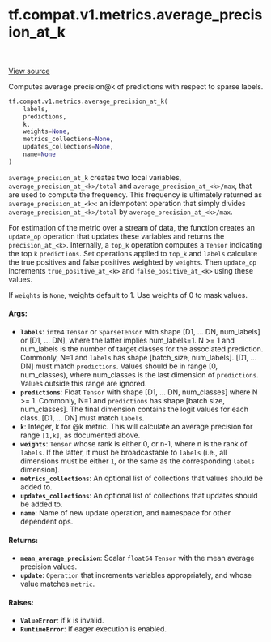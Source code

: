 <div itemscope itemtype="http://developers.google.com/ReferenceObject">
<meta itemprop="name" content="tf.compat.v1.metrics.average_precision_at_k" />
<meta itemprop="path" content="Stable" />
</div>

# tf.compat.v1.metrics.average_precision_at_k

<!-- Insert buttons and diff -->

<table class="tfo-notebook-buttons tfo-api" align="left">
</table>

<a target="_blank" href="/code/stable/tensorflow/python/ops/metrics_impl.py">View source</a>



Computes average precision@k of predictions with respect to sparse labels.

``` python
tf.compat.v1.metrics.average_precision_at_k(
    labels,
    predictions,
    k,
    weights=None,
    metrics_collections=None,
    updates_collections=None,
    name=None
)
```



<!-- Placeholder for "Used in" -->

`average_precision_at_k` creates two local variables,
`average_precision_at_<k>/total` and `average_precision_at_<k>/max`, that
are used to compute the frequency. This frequency is ultimately returned as
`average_precision_at_<k>`: an idempotent operation that simply divides
`average_precision_at_<k>/total` by `average_precision_at_<k>/max`.

For estimation of the metric over a stream of data, the function creates an
`update_op` operation that updates these variables and returns the
`precision_at_<k>`. Internally, a `top_k` operation computes a `Tensor`
indicating the top `k` `predictions`. Set operations applied to `top_k` and
`labels` calculate the true positives and false positives weighted by
`weights`. Then `update_op` increments `true_positive_at_<k>` and
`false_positive_at_<k>` using these values.

If `weights` is `None`, weights default to 1. Use weights of 0 to mask values.

#### Args:


* <b>`labels`</b>: `int64` `Tensor` or `SparseTensor` with shape
  [D1, ... DN, num_labels] or [D1, ... DN], where the latter implies
  num_labels=1. N >= 1 and num_labels is the number of target classes for
  the associated prediction. Commonly, N=1 and `labels` has shape
  [batch_size, num_labels]. [D1, ... DN] must match `predictions`. Values
  should be in range [0, num_classes), where num_classes is the last
  dimension of `predictions`. Values outside this range are ignored.
* <b>`predictions`</b>: Float `Tensor` with shape [D1, ... DN, num_classes] where
  N >= 1. Commonly, N=1 and `predictions` has shape
  [batch size, num_classes]. The final dimension contains the logit values
  for each class. [D1, ... DN] must match `labels`.
* <b>`k`</b>: Integer, k for @k metric. This will calculate an average precision for
  range `[1,k]`, as documented above.
* <b>`weights`</b>: `Tensor` whose rank is either 0, or n-1, where n is the rank of
  `labels`. If the latter, it must be broadcastable to `labels` (i.e., all
  dimensions must be either `1`, or the same as the corresponding `labels`
  dimension).
* <b>`metrics_collections`</b>: An optional list of collections that values should
  be added to.
* <b>`updates_collections`</b>: An optional list of collections that updates should
  be added to.
* <b>`name`</b>: Name of new update operation, and namespace for other dependent ops.


#### Returns:


* <b>`mean_average_precision`</b>: Scalar `float64` `Tensor` with the mean average
  precision values.
* <b>`update`</b>: `Operation` that increments variables appropriately, and whose
  value matches `metric`.


#### Raises:


* <b>`ValueError`</b>: if k is invalid.
* <b>`RuntimeError`</b>: If eager execution is enabled.

